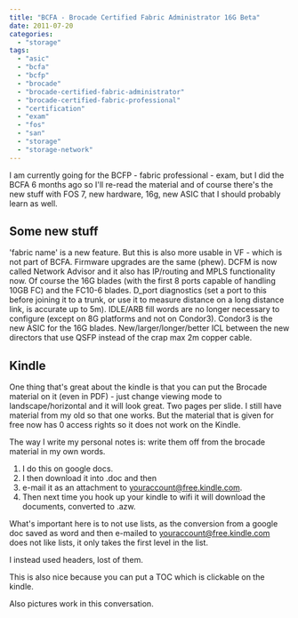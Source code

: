```yaml
---
title: "BCFA - Brocade Certified Fabric Administrator 16G Beta"
date: 2011-07-20
categories: 
  - "storage"
tags: 
  - "asic"
  - "bcfa"
  - "bcfp"
  - "brocade"
  - "brocade-certified-fabric-administrator"
  - "brocade-certified-fabric-professional"
  - "certification"
  - "exam"
  - "fos"
  - "san"
  - "storage"
  - "storage-network"
---
```


I am currently going for the BCFP - fabric professional - exam, but I did the BCFA 6 months ago so I'll re-read the material and of course there's the new stuff with FOS 7, new hardware, 16g, new ASIC that I should probably learn as well.

## Some new stuff

'fabric name' is a new feature. But this is also more usable in VF - which is not part of BCFA. Firmware upgrades are the same (phew). DCFM is now called Network Advisor and it also has IP/routing and MPLS functionality now. Of course the 16G blades (with the first 8 ports capable of handling 10GB FC) and the FC10-6 blades. D\_port diagnostics (set a port to this before joining it to a trunk, or use it to measure distance on a long distance link, is accurate up to 5m). IDLE/ARB fill words are no longer necessary to configure (except on 8G platforms and not on Condor3). Condor3 is the new ASIC for the 16G blades. New/larger/longer/better ICL between the new directors that use QSFP instead of the crap max 2m copper cable.

## Kindle

One thing that's great about the kindle is that you can put the Brocade material on it (even in PDF) - just change viewing mode to landscape/horizontal and it will look great. Two pages per slide. I still have material from my old so that one works. But the material that is given for free now has 0 access rights so it does not work on the Kindle.

The way I write my personal notes is: write them off from the brocade material in my own words.

1. I do this on google docs.
2. I then download it into .doc and then
3. e-mail it as an attachment to youraccount@free.kindle.com.
4. Then next time you hook up your kindle to wifi it will download the documents, converted to .azw.

What's important here is to not use lists, as the conversion from a google doc saved as word and then e-mailed to youraccount@free.kindle.com does not like lists, it only takes the first level in the list.

I instead used headers, lost of them.

This is also nice because you can put a TOC which is clickable on the kindle.

Also pictures work in this conversation.
